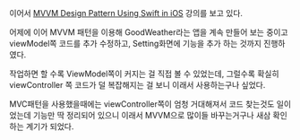 이어서 [MVVM Design Pattern Using Swift in iOS](https://www.udemy.com/course/mastering-mvvm-for-ios/) 강의를 보고 있다.

어제에 이어 MVVM 패턴을 이용해 GoodWeather라는 앱을 계속 만들어 보는 중이고
viewModel쪽 코드를 추가 수정하고, Setting화면에 기능을 추가 하는 것까지 진행하였다. 

작업하면 할 수록 ViewModel쪽이 커지는 걸 직접 볼 수 있었는데,
그럴수록 확실히 viewController 쪽 코드가 덜 복잡해지는 걸 보니 이래서 사용하는구나 싶었다.

MVC패턴을 사용했을때에는 viewController쪽이 엄청 거대해져서 코드 찾는것도 일이었는데
기능만 딱 정리되어 있으니 이래서 MVVM으로 많이들 바꾸는거구나 새삼 확인하는 계기가 되었다.